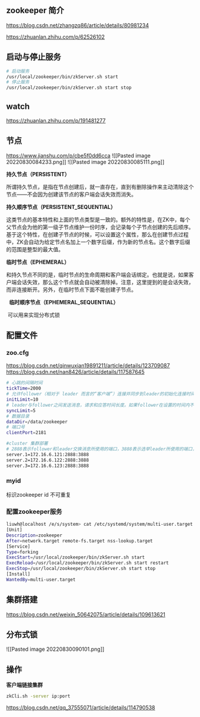 
```toc
```

## zookeeper 简介
https://blog.csdn.net/zhangzq86/article/details/80981234


<https://zhuanlan.zhihu.com/p/62526102>

## 启动与停止服务

```bash
# 启动服务
/usr/local/zookeeper/bin/zkServer.sh start
# 停止服务
/usr/local/zookeeper/bin/zkServer.sh start stop
```

## watch

<https://zhuanlan.zhihu.com/p/191481277>

## 节点


https://www.jianshu.com/p/cbe5f0dd6cca
![[Pasted image 20220830084233.png]]
![[Pasted image 20220830085111.png]]

**持久节点（PERSISTENT）**

所谓持久节点，是指在节点创建后，就一直存在，直到有删除操作来主动清除这个节点——不会因为创建该节点的客户端会话失效而消失。

**持久顺序节点（PERSISTENT_SEQUENTIAL）**

这类节点的基本特性和上面的节点类型是一致的。额外的特性是，在ZK中，每个父节点会为他的第一级子节点维护一份时序，会记录每个子节点创建的先后顺序。基于这个特性，在创建子节点的时候，可以设置这个属性，那么在创建节点过程中，ZK会自动为给定节点名加上一个数字后缀，作为新的节点名。这个数字后缀的范围是整型的最大值。


**临时节点（EPHEMERAL）**

和持久节点不同的是，临时节点的生命周期和客户端会话绑定。也就是说，如果客户端会话失效，那么这个节点就会自动被清除掉。注意，这里提到的是会话失效，而非连接断开。另外，在临时节点下面不能创建子节点。

 
**临时顺序节点（EPHEMERAL_SEQUENTIAL）**

 可以用来实现分布式锁

## 配置文件

### zoo.cfg

<https://blog.csdn.net/qinwuxian19891211/article/details/123709087>
<https://blog.csdn.net/nan8426/article/details/117587645>

```bash
# 心跳的间隔时间
tickTime=2000
# 允许follower（相对于 leader 而言的“客户端”）连接并同步到leader的初始化连接时间，它以tickTime的倍数来表示。当超过设置倍数的tickTime时间，则连接失败
initLimit=10
# leader与follower之间发送消息，请求和应答时间长度。如果follower在设置的时间内不能与leader进行通信，那么此follower将被丢弃
syncLimit=5
# 数据目录
dataDir=/data/zookeeper
# 端口号
clientPort=2181

#cluster 集群部署
# 2888表示follower和leader交换消息所使用的端口，3888表示选举leader所使用的端口，这两个端口可以根据实际情况修改
server.1=172.16.6.121:2888:3888    
server.2=172.16.6.122:2888:3888
server.3=172.16.6.123:2888:3888


```

### myid

标识zookeeper id 不可重复


### 配置zookeeper服务

```bash
liuwh@localhost /e/s/system> cat /etc/systemd/system/multi-user.target.wants/zookeeper.service
[Unit]
Description=zookeeper
After=network.target remote-fs.target nss-lookup.target
[Service]
Type=forking
ExecStart=/usr/local/zookeeper/bin/zkServer.sh start
ExecReload=/usr/local/zookeeper/bin/zkServer.sh start restart
ExecStop=/usr/local/zookeeper/bin/zkServer.sh start stop
[Install]
WantedBy=multi-user.target

```


## 集群搭建
https://blog.csdn.net/weixin_50642075/article/details/109613621

## 分布式锁
![[Pasted image 20220830090101.png]]



## 操作
**客户端链接集群**

```bash
zkCli.sh -server ip:port
```


https://blog.csdn.net/qq_37555071/article/details/114790538




